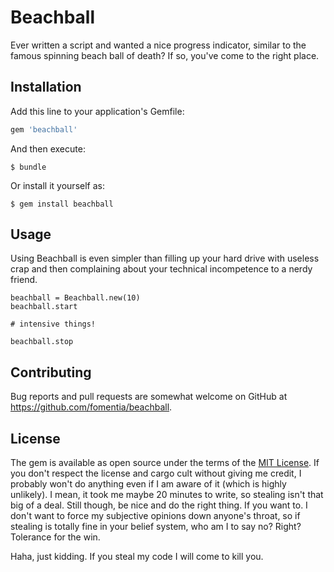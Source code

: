 # Beachball

Ever written a script and wanted a nice progress indicator, similar to the famous spinning beach ball of death? If so, you've come to the right place.

## Installation

Add this line to your application's Gemfile:

```ruby
gem 'beachball'
```

And then execute:

    $ bundle

Or install it yourself as:

    $ gem install beachball

## Usage

Using Beachball is even simpler than filling up your hard drive with useless crap and then complaining about your technical incompetence to a nerdy friend.

```
beachball = Beachball.new(10)
beachball.start

# intensive things!

beachball.stop
```

## Contributing

Bug reports and pull requests are somewhat welcome on GitHub at https://github.com/fomentia/beachball.

## License

The gem is available as open source under the terms of the [MIT License](http://opensource.org/licenses/MIT). If you don't respect the license and cargo cult without giving me credit, I probably won't do anything even if I am aware of it (which is highly unlikely). I mean, it took me maybe 20 minutes to write, so stealing isn't that big of a deal. Still though, be nice and do the right thing. If you want to. I don't want to force my subjective opinions down anyone's throat, so if stealing is totally fine in your belief system, who am I to say no? Right? Tolerance for the win.

Haha, just kidding. If you steal my code I will come to kill you.

